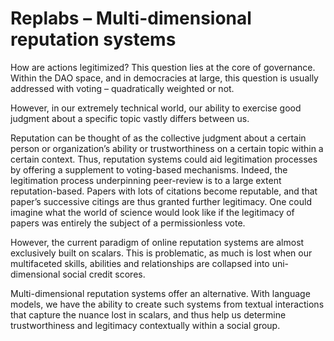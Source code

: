 # Replabs – Multi-dimensional reputation systems

How are actions legitimized? This question lies at the core of governance. Within the DAO space, and in democracies at large, this question is usually addressed with voting – quadratically weighted or not.

However, in our extremely technical world, our ability to exercise good judgment about a specific topic vastly differs between us.

Reputation can be thought of as the collective judgment about a certain person or organization’s ability or trustworthiness on a certain topic within a certain context. Thus, reputation systems could aid legitimation processes by offering a supplement to voting-based mechanisms. Indeed, the legitimation process underpinning peer-review is to a large extent reputation-based. Papers with lots of citations become reputable, and that paper’s successive citings are thus granted further legitimacy. One could imagine what the world of science would look like if the legitimacy of papers was entirely the subject of a permissionless vote.

However, the current paradigm of online reputation systems are almost exclusively built on scalars. This is problematic, as much is lost when our multifaceted skills, abilities and relationships are collapsed into uni-dimensional social credit scores.

Multi-dimensional reputation systems offer an alternative. With language models, we have the ability to create such systems from textual interactions that capture the nuance lost in scalars, and thus help us determine trustworthiness and legitimacy contextually within a social group.

